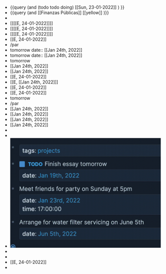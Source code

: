 - {{query (and (todo todo doing) [[Sun, 23-01-2022]] ) }}
- {{query (and [[Finanzas Públicas]] [[yellow]] )}}
-
- [[[[E, 24-01-2022]]]]
- [[[[E, 24-01-2022]]]]
- [[[[E, 24-01-2022]]]]
- [[E, 24-01-2022]]
- /par
- tomorrow
  date:: [[Jan 24th, 2022]]
- tomorrow
  date:: [[Jan 24th, 2022]]
- tomorrow
- [[Jan 24th, 2022]]
- [[Jan 24th, 2022]]
- [[E, 24-01-2022]]
- [[E, [[Jan 24th, 2022]]]
- [[E, 24-01-2022]]
- [[E, 24-01-2022]]
- tomorrow
- /par
- [[Jan 24th, 2022]]
- [[Jan 24th, 2022]]
- [[Jan 24th, 2022]]
- [[Jan 24th, 2022]]
-
-
- ![image.png](../assets/image_1642943904681_0.png)
-
-
- [[E, 24-01-2022]]
-
